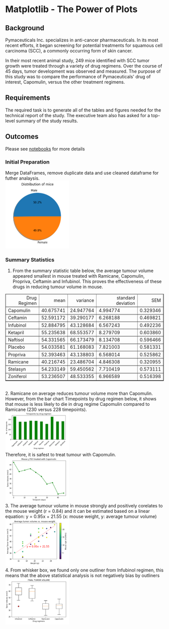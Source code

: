 # Matplotlib - The Power of Plots

## Background

Pymaceuticals Inc. specializes in anti-cancer pharmaceuticals. In its most recent efforts, it began screening for potential treatments for squamous cell carcinoma (SCC), a commonly occurring form of skin cancer.

In their most recent animal study, 249 mice identified with SCC tumor growth were treated through a variety of drug regimens. Over the course of 45 days, tumor development was observed and measured. The purpose of this study was to compare the performance of Pymaceuticals' drug of interest, Capomulin, versus the other treatment regimens. 

## Requirements
The required task is to generate all of the tables and figures needed for the technical report of the study. The executive team also has asked for a top-level summary of the study results.

## Outcomes
Please see [notebooks](pymaceuticals_starter.ipynb) for more details 

### Initial Preparation

Merge DataFrames, remove duplicate data and use cleaned dataframe for futher analaysis.
</br>
<img src="images\pie_chart.png" width="40%" height="40%">
</br>
### Summary Statistics
1.	From the summary statistic table below, the average tumour volume appeared smallest in mouse treated with Ramicane, Capomulin, Propriva, Ceftamin and Infubinol. This proves the effectiveness of these drugs in reducing tumour volume in mouse.
<table class="dataframe" border="1">
  <thead>
    <tr style="text-align: right;">
      <td>Drug Regimen</td>
      <td>mean</td>
      <td>variance</td>
      <td>standard deviation</td>
      <td>SEM</td>
    </tr>
  </thead>
  <tbody>
    <tr>
      <td>Capomulin</td>
      <td>40.675741</td>
      <td>24.947764</td>
      <td>4.994774</td>
      <td>0.329346</td>
    </tr>
    <tr>
      <td>Ceftamin</td>
      <td>52.591172</td>
      <td>39.290177</td>
      <td>6.268188</td>
      <td>0.469821</td>
    </tr>
    <tr>
      <td>Infubinol</td>
      <td>52.884795</td>
      <td>43.128684</td>
      <td>6.567243</td>
      <td>0.492236</td>
    </tr>
    <tr>
      <td>Ketapril</td>
      <td>55.235638</td>
      <td>68.553577</td>
      <td>8.279709</td>
      <td>0.603860</td>
    </tr>
    <tr>
      <td>Naftisol</td>
      <td>54.331565</td>
      <td>66.173479</td>
      <td>8.134708</td>
      <td>0.596466</td>
    </tr>
    <tr>
      <td>Placebo</td>
      <td>54.033581</td>
      <td>61.168083</td>
      <td>7.821003</td>
      <td>0.581331</td>
    </tr>
    <tr>
      <td>Propriva</td>
      <td>52.393463</td>
      <td>43.138803</td>
      <td>6.568014</td>
      <td>0.525862</td>
    </tr>
    <tr>
      <td>Ramicane</td>
      <td>40.216745</td>
      <td>23.486704</td>
      <td>4.846308</td>
      <td>0.320955</td>
    </tr>
    <tr>
      <td>Stelasyn</td>
      <td>54.233149</td>
      <td>59.450562</td>
      <td>7.710419</td>
      <td>0.573111</td>
    </tr>
    <tr>
      <td>Zoniferol</td>
      <td>53.236507</td>
      <td>48.533355</td>
      <td>6.966589</td>
      <td>0.516398</td>
    </tr>
  </tbody>
</table>
</br>
2.	Ramicane on average reduces tumour volume more than Capomulin. However, from the bar chart Timepoints by drug regimen below, it shows that mouse is less likely to die in drug regime Capomulin compared to Ramicane (230 versus 228 timepoints).
</br>
<img src="images\bar_chart.png" width="40%" height="40%">
</br>
Therefore, it is safest to treat tumour with Capomulin.
</br>
<img src="images\line_chart.png" width="40%" height="40%">
</br>
3.	The average tumour volume in mouse strongly and positively corelates to the mouse weight (r = 0.84) and it can be estimated based on a linear equation: y = 0.95x + 21.55 (x: mouse weight, y: average tumour volume)
</br>
<img src="images\linear_regression.png" width="40%" height="40%">
</br>
4.	From whisker box, we found only one outliner from Infubinol regimen, this means that the above statistical analysis is not negatively bias by outliners
</br>
<img src="images\box_plot.png" width="40%" height="40%">
</br>
